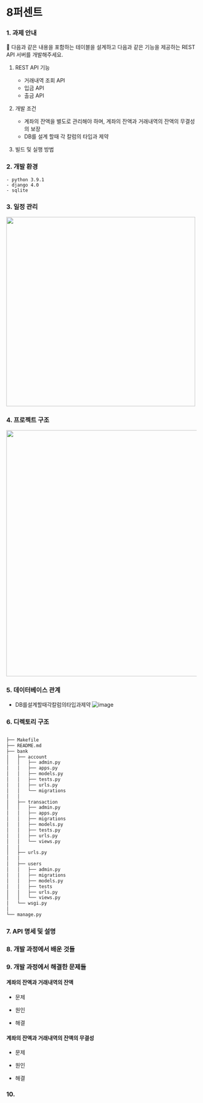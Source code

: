 # 8퍼센트
### 1. 과제 안내
📝 다음과 같은 내용을 포함하는 테이블을 설계하고 다음과 같은 기능을 제공하는 REST API 서버를 개발해주세요.
1. REST API 기능

    - 거래내역 조회 API
    - 입금 API
    - 출금 API

2. 개발 조건
    - 계좌의 잔액을 별도로 관리해야 하며, 계좌의 잔액과 거래내역의 잔액의 무결성의 보장
    - DB를 설계 할때 각 칼럼의 타입과 제약

3. 빌드 및 실행 방법
    
### 2. 개발 환경

    - python 3.9.1
    - django 4.0
    - sqlite
    
### 3. 일정 관리
<img src = "https://user-images.githubusercontent.com/48669085/148113051-5bccce86-47b4-42f1-bf18-1a15289805c1.png" width="500px">

### 4. 프로젝트 구조
<img src = "https://user-images.githubusercontent.com/48669085/148112357-ccc98696-53e8-46b1-83f9-089fddf7b456.png" width="650px">

### 5. 데이터베이스 관계

- DB를설계할때각칼럼의타입과제약
![image](https://user-images.githubusercontent.com/48669085/148112594-04cf1932-7ab7-455f-84d8-9a28773ecd95.png)

### 6. 디렉토리 구조

```bash

├── Makefile
├── README.md
├── bank
│   ├── account
│   │   ├── admin.py
│   │   ├── apps.py
│   │   ├── models.py
│   │   ├── tests.py
│   │   ├── urls.py
│   │   └── migrations
│   │ 
│   ├── transaction
│   │   ├── admin.py
│   │   ├── apps.py
│   │   ├── migrations
│   │   ├── models.py
│   │   ├── tests.py
│   │   ├── urls.py
│   │   └── views.py
│   │  
│   ├── urls.py
│   │ 
│   ├── users
│   │   ├── admin.py
│   │   ├── migrations
│   │   ├── models.py
│   │   ├── tests
│   │   ├── urls.py
│   │   └── views.py
│   └── wsgi.py
│
└── manage.py

``` 
    
### 7. API 명세 및 설명

### 8. 개발 과정에서 배운 것들

### 9. 개발 과정에서 해결한 문제들

#### 계좌의 잔액과 거래내역의 잔액

- 문제

- 원인

- 해결

#### 계좌의 잔액과 거래내역의 잔액의 무결성

- 문제

- 원인

- 해결

### 10. 
